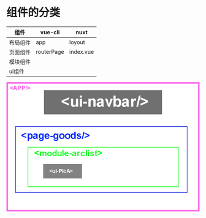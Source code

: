 # 组件的分类

| 组件     | vue-cli    | nuxt      |
| -------- | ---------- | --------- |
| 布局组件 | app        | loyout    |
| 页面组件 | routerPage | index.vue |
| 模块组件 |            |           |
| ui组件   |            |           |



![1566146868286](img/1566146868286.gif)



